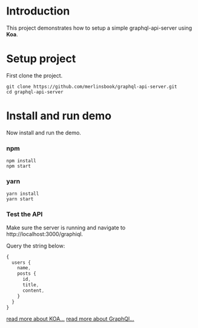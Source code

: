 # Introduction

This project demonstrates how to setup a simple graphql-api-server using **Koa**.

# Setup project

First clone the project.

```shell
git clone https://github.com/merlinsbook/graphql-api-server.git
cd graphql-api-server
```

# Install and run demo 

Now install and run the demo.

### npm

```shell
npm install
npm start
```

### yarn

```shell
yarn install
yarn start
```

### Test the API

Make sure the server is running and navigate to http://localhost:3000/graphiql.

Query the string below:

```js
{
  users {
    name,
    posts {
      id,
      title,
      content,
    }
  }
}
```

[read more about KOA...](http://koajs.com/)
[read more about GraphQl...](http://graphql.org/learn/)
